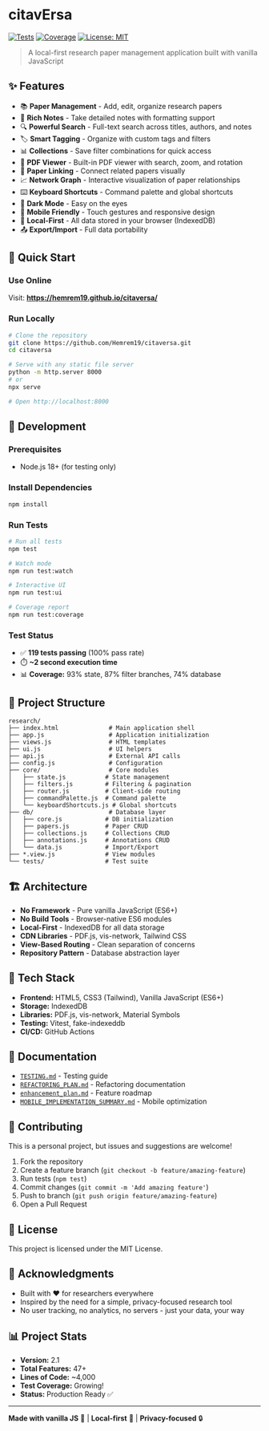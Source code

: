 # citavErsa

[![Tests](https://github.com/Hemrem19/citaversa/actions/workflows/test.yml/badge.svg)](https://github.com/Hemrem19/citaversa/actions/workflows/test.yml)
[![Coverage](https://github.com/Hemrem19/citaversa/actions/workflows/coverage.yml/badge.svg)](https://github.com/Hemrem19/citaversa/actions/workflows/coverage.yml)
[![License: MIT](https://img.shields.io/badge/License-MIT-yellow.svg)](https://opensource.org/licenses/MIT)

> A local-first research paper management application built with vanilla JavaScript

## ✨ Features

- 📚 **Paper Management** - Add, edit, organize research papers
- 📝 **Rich Notes** - Take detailed notes with formatting support
- 🔍 **Powerful Search** - Full-text search across titles, authors, and notes
- 🏷️ **Smart Tagging** - Organize with custom tags and filters
- 📊 **Collections** - Save filter combinations for quick access
- 📄 **PDF Viewer** - Built-in PDF viewer with search, zoom, and rotation
- 🔗 **Paper Linking** - Connect related papers visually
- 📈 **Network Graph** - Interactive visualization of paper relationships
- ⌨️ **Keyboard Shortcuts** - Command palette and global shortcuts
- 🌙 **Dark Mode** - Easy on the eyes
- 📱 **Mobile Friendly** - Touch gestures and responsive design
- 💾 **Local-First** - All data stored in your browser (IndexedDB)
- 📤 **Export/Import** - Full data portability

## 🚀 Quick Start

### Use Online
Visit: **https://hemrem19.github.io/citaversa/**

### Run Locally
```bash
# Clone the repository
git clone https://github.com/Hemrem19/citaversa.git
cd citaversa

# Serve with any static file server
python -m http.server 8000
# or
npx serve

# Open http://localhost:8000
```

## 🧪 Development

### Prerequisites
- Node.js 18+ (for testing only)

### Install Dependencies
```bash
npm install
```

### Run Tests
```bash
# Run all tests
npm test

# Watch mode
npm run test:watch

# Interactive UI
npm run test:ui

# Coverage report
npm run test:coverage
```

### Test Status
- ✅ **119 tests passing** (100% pass rate)
- ⏱️ **~2 second execution time**
- 📊 **Coverage:** 93% state, 87% filter branches, 74% database

## 📁 Project Structure

```
research/
├── index.html              # Main application shell
├── app.js                  # Application initialization
├── views.js                # HTML templates
├── ui.js                   # UI helpers
├── api.js                  # External API calls
├── config.js               # Configuration
├── core/                   # Core modules
│   ├── state.js           # State management
│   ├── filters.js         # Filtering & pagination
│   ├── router.js          # Client-side routing
│   ├── commandPalette.js  # Command palette
│   └── keyboardShortcuts.js # Global shortcuts
├── db/                     # Database layer
│   ├── core.js            # DB initialization
│   ├── papers.js          # Paper CRUD
│   ├── collections.js     # Collections CRUD
│   ├── annotations.js     # Annotations CRUD
│   └── data.js            # Import/Export
├── *.view.js              # View modules
└── tests/                 # Test suite
```

## 🏗️ Architecture

- **No Framework** - Pure vanilla JavaScript (ES6+)
- **No Build Tools** - Browser-native ES6 modules
- **Local-First** - IndexedDB for all data storage
- **CDN Libraries** - PDF.js, vis-network, Tailwind CSS
- **View-Based Routing** - Clean separation of concerns
- **Repository Pattern** - Database abstraction layer

## 🎨 Tech Stack

- **Frontend:** HTML5, CSS3 (Tailwind), Vanilla JavaScript (ES6+)
- **Storage:** IndexedDB
- **Libraries:** PDF.js, vis-network, Material Symbols
- **Testing:** Vitest, fake-indexeddb
- **CI/CD:** GitHub Actions

## 📖 Documentation

- [`TESTING.md`](TESTING.md) - Testing guide
- [`REFACTORING_PLAN.md`](REFACTORING_PLAN.md) - Refactoring documentation
- [`enhancement_plan.md`](enhancement_plan.md) - Feature roadmap
- [`MOBILE_IMPLEMENTATION_SUMMARY.md`](MOBILE_IMPLEMENTATION_SUMMARY.md) - Mobile optimization

## 🤝 Contributing

This is a personal project, but issues and suggestions are welcome!

1. Fork the repository
2. Create a feature branch (`git checkout -b feature/amazing-feature`)
3. Run tests (`npm test`)
4. Commit changes (`git commit -m 'Add amazing feature'`)
5. Push to branch (`git push origin feature/amazing-feature`)
6. Open a Pull Request

## 📝 License

This project is licensed under the MIT License.

## 🙏 Acknowledgments

- Built with ❤️ for researchers everywhere
- Inspired by the need for a simple, privacy-focused research tool
- No user tracking, no analytics, no servers - just your data, your way

## 📊 Project Stats

- **Version:** 2.1
- **Total Features:** 47+
- **Lines of Code:** ~4,000
- **Test Coverage:** Growing!
- **Status:** Production Ready ✅

---

**Made with vanilla JS** 🍦 | **Local-first** 💾 | **Privacy-focused** 🔒


